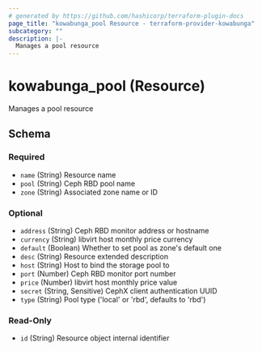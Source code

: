 ```yaml
---
# generated by https://github.com/hashicorp/terraform-plugin-docs
page_title: "kowabunga_pool Resource - terraform-provider-kowabunga"
subcategory: ""
description: |-
  Manages a pool resource
---
```


# kowabunga_pool (Resource)

Manages a pool resource



<!-- schema generated by tfplugindocs -->
## Schema

### Required

- `name` (String) Resource name
- `pool` (String) Ceph RBD pool name
- `zone` (String) Associated zone name or ID

### Optional

- `address` (String) Ceph RBD monitor address or hostname
- `currency` (String) libvirt host monthly price currency
- `default` (Boolean) Whether to set pool as zone's default one
- `desc` (String) Resource extended description
- `host` (String) Host to bind the storage pool to
- `port` (Number) Ceph RBD monitor port number
- `price` (Number) libvirt host monthly price value
- `secret` (String, Sensitive) CephX client authentication UUID
- `type` (String) Pool type ('local' or 'rbd', defaults to 'rbd')

### Read-Only

- `id` (String) Resource object internal identifier


